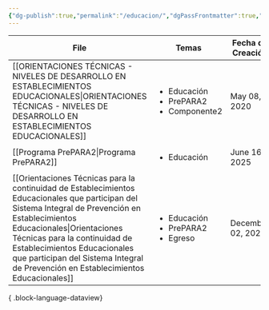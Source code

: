 ```yaml
---
{"dg-publish":true,"permalink":"/educacion/","dgPassFrontmatter":true,"noteIcon":"","updated":"2025-06-16T13:00:47.802-04:00"}
---
```



| File                                                                                                                                                                                                                                                                                                                                      | Temas                                                            | Fecha de Creación |
| ----------------------------------------------------------------------------------------------------------------------------------------------------------------------------------------------------------------------------------------------------------------------------------------------------------------------------------------- | ---------------------------------------------------------------- | ----------------- |
| [[ORIENTACIONES TÉCNICAS - NIVELES DE DESARROLLO EN ESTABLECIMIENTOS EDUCACIONALES\|ORIENTACIONES TÉCNICAS - NIVELES DE DESARROLLO EN ESTABLECIMIENTOS EDUCACIONALES]]                                                                                                                                                                 | <ul><li>Educación</li><li>PrePARA2</li><li>Componente2</li></ul> | May 08, 2020      |
| [[Programa PrePARA2\|Programa PrePARA2]]                                                                                                                                                                                                                                                                                               | <ul><li>Educación</li></ul>                                      | June 16, 2025     |
| [[Orientaciones Técnicas para la continuidad de Establecimientos Educacionales que participan del Sistema Integral de Prevención en Establecimientos Educacionales\|Orientaciones Técnicas para la continuidad de Establecimientos Educacionales que participan del Sistema Integral de Prevención en Establecimientos Educacionales]] | <ul><li>Educación</li><li>PrePARA2</li><li>Egreso</li></ul>      | December 02, 2024 |

{ .block-language-dataview}

